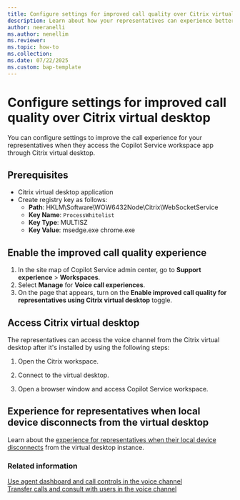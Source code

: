 ```yaml
---
title: Configure settings for improved call quality over Citrix virtual desktop
description: Learn about how your representatives can experience better call quality when they use Citrix virtual desktop to access the voice capabilities in Dynamics 365 Contact Center.
author: neeranelli
ms.author: nenellim
ms.reviewer: 
ms.topic: how-to
ms.collection:
ms.date: 07/22/2025
ms.custom: bap-template
---
```


# Configure settings for improved call quality over Citrix virtual desktop

You can configure settings to improve the call experience for your representatives when they access the Copilot Service workspace app through Citrix virtual desktop.

## Prerequisites

- Citrix virtual desktop application 
- Create registry key as follows:
  - **Path**: HKLM\Software\WOW6432Node\Citrix\WebSocketService
  - **Key Name**: `ProcessWhitelist`
  - **Key Type**: MULTISZ 
  - **Key Value**: msedge.exe chrome.exe

## Enable the improved call quality experience

1. In the site map of Copilot Service admin center, go to **Support experience** > **Workspaces**.
1. Select **Manage** for **Voice call experiences**.
1. On the page that appears, turn on the **Enable improved call quality for representatives using Citrix virtual desktop** toggle.

## Access Citrix virtual desktop

The representatives can access the voice channel from the Citrix virtual desktop after it's installed by using the following steps:

1. Open the Citrix workspace.

1. Connect to the virtual desktop.
1. Open a browser window and access Copilot Service workspace.

## Experience for representatives when local device disconnects from the virtual desktop 

Learn about the [experience for representatives when their local device disconnects](../administer/configure-voice-avd.md#rdc-disconnects) from the virtual desktop instance. 

### Related information

[Use agent dashboard and call controls in the voice channel](../use/voice-channel-agent-experience.md#usecvd)  
[Transfer calls and consult with users in the voice channel](/dynamics365/customer-service/use/voice-channel-transfer-consult)  
